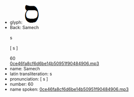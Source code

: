 - glyph: ![003ee4fccd6ad8c92d37130f87e8e827.png](52.png)
- Back: Samech<br /><br />s<br /><br />[ s ]<br /><br />60<br />[0ce46fa8cf6d6be14b50951f90484906.mp3](62.mp3)
- name: Samech<br />
- latin transliteration: s<br />
- pronunciation: [ s ]<br />
- number: 60<br />
- name spoken: [0ce46fa8cf6d6be14b50951f90484906.mp3](62.mp3)